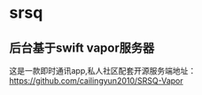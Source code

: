 # srsq
## 后台基于swift vapor服务器
这是一款即时通讯app,私人社区配套开源服务端地址：https://github.com/cailingyun2010/SRSQ-Vapor

